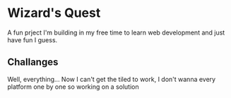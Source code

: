 # Wizard's Quest
A fun prject I'm building in my free time to learn web development and just have fun I guess.

## Challanges
Well, everything...
Now I can't get the tiled to work, I don't wanna every platform one by one so working on a solution